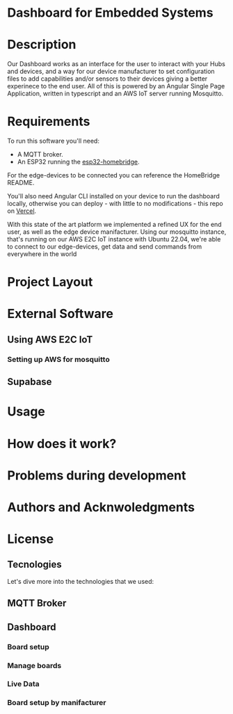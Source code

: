 # Dashboard for Embedded Systems

# Description

Our Dashboard works as an interface for the user to interact with your Hubs and devices, and a way for our device manufacturer to set configuration files to add capabilities and/or sensors to their devices giving a better experinece to the end user.
All of this is powered by an Angular Single Page Application, written in typescript and an AWS IoT server running Mosquitto.

# Requirements

To run this software you'll need:
- A MQTT broker.
- An ESP32 running the [esp32-homebridge](https://github.com/matteogastaldello/esp32-HomeBridge).

For the edge-devices to be connected  you can reference the HomeBridge README.

You'll also need Angular CLI installed on your device to run the dashboard locally, otherwise you can deploy - with little to no modifications - this repo on [Vercel](vercel.com).

With this state of the art platform we implemented a refined UX for the end user, as well as the edge device manifacturer. Using our mosquitto instance, that's running on our AWS E2C IoT instance with Ubuntu 22.04, we're able to connect to our edge-devices, get data and send commands from everywhere in the world


# Project Layout

# External Software

## Using AWS E2C IoT



### Setting up AWS for mosquitto



## Supabase

# Usage

# How does it work?

# Problems during development

# Authors and Acknwoledgments

# License



## Tecnologies

Let's dive more into the technologies that we used: 

## MQTT Broker



## Dashboard

### Board setup

### Manage boards

### Live Data

### Board setup by manifacturer